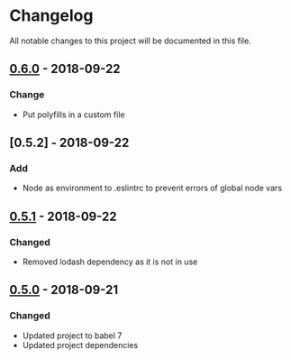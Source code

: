 # Changelog
All notable changes to this project will be documented in this file.


## [0.6.0] - 2018-09-22
### Change
- Put polyfills in a custom file

## [0.5.2] - 2018-09-22
### Add
- Node as environment to .eslintrc to prevent errors of global node vars

## [0.5.1] - 2018-09-22
### Changed
- Removed lodash dependency as it is not in use

## [0.5.0] - 2018-09-21
### Changed
- Updated project to babel 7
- Updated project dependencies


[0.6.0]: https://github.com/mimamuh/html-boilerplate/compare/v0.5.1...v0.6.0
[0.5.1]: https://github.com/mimamuh/html-boilerplate/compare/v0.5.0...v0.5.1
[0.5.0]: https://github.com/mimamuh/html-boilerplate/compare/v0.4.1...v0.5.0